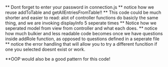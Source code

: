 ** Dont forget to enter your password in connection.js
** notice how we reuse addToTable and getAllEntriesFromTable!!
** This code could be much shorter and easier to read: alot of controller functions do basicly the same thing, and we are invoking displayInfo 5 seperate times
** Notice how we seperated model from view from controller and what each does. 
** notice how much bulkier and less readable code becomes once we have questions inside addRole function, as opposed to questions defined in a seperate file
** notice the error handling that will allow you to try a different funcition if one you selected doesnt exist or work. 

**OOP would also be a good pattern for this code!
